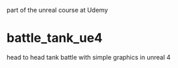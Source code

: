 part of the unreal course at Udemy

# battle_tank_ue4
head to head tank battle with simple graphics in unreal 4
